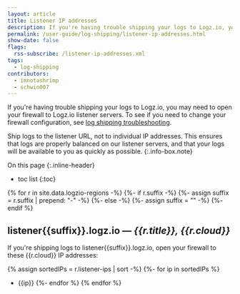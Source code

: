 ```yaml
---
layout: article
title: Listener IP addresses
description: If you're having trouble shipping your logs to Logz.io, you may need to open your firewall to Logz.io listener servers. This page contains the Logz.io listener IP addresses so you can do just that.
permalink: /user-guide/log-shipping/listener-ip-addresses.html
show-date: false
flags:
  rss-subscribe: /listener-ip-addresses.xml
tags:
  - log-shipping
contributors:
  - imnotashrimp
  - schwin007
---
```


If you're having trouble shipping your logs to Logz.io, you may need to open your firewall to Logz.io listener servers. To see if you need to change your firewall configuration, see [log shipping troubleshooting]({{site.baseurl}}/user-guide/log-shipping/log-shipping-troubleshooting.html).

Ship logs to the listener URL, not to individual IP addresses.
This ensures that logs are properly balanced on our listener servers,
and that your logs will be available to you as quickly as possible.
{:.info-box.note}

On this page
{:.inline-header}

* toc list
{:toc}

{% for r in site.data.logzio-regions -%}
  {%- if r.suffix -%}
      {%- assign suffix = r.suffix | prepend: "-" -%}
    {%- else -%}
      {%- assign suffix = "" -%}
  {%- endif %}

## listener{{suffix}}.logz.io — _{{r.title}}, {{r.cloud}}_

If you're shipping logs to listener{{suffix}}.logz.io, open your firewall to these {{r.cloud}} IP addresses:

{% assign sortedIPs = r.listener-ips | sort -%}
{%- for ip in sortedIPs %}
* {{ip}}
{%- endfor %}
{% endfor %}